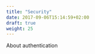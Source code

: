 ```yaml
---
title: "Security"
date: 2017-09-06T15:14:59+02:00
draft: true
weight: 25
---
```


About authentication